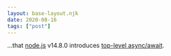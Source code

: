 ```yaml
---
layout: base-layout.njk
date: 2020-08-16
tags: ["post"]
---
```


...that [node.js](https://nodejs.org/en/) v14.8.0 introduces [top-level async/await](https://github.com/nodejs/node/commit/62bb2e757f).
